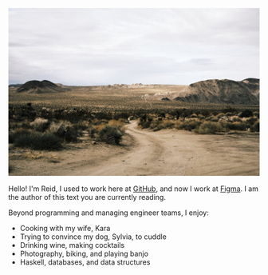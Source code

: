 ![Joshua Tree National Park](img/joshua-tree.jpeg)

Hello! I'm Reid, I used to work here at [GitHub](https://github.com/), and now I work at [Figma](https://www.figma.com/). I am the author of this text you are currently reading.

Beyond programming and managing engineer teams, I enjoy:

- Cooking with my wife, Kara
- Trying to convince my dog, Sylvia, to cuddle
- Drinking wine, making cocktails
- Photography, biking, and playing banjo
- Haskell, databases, and data structures
